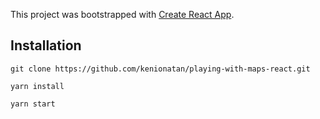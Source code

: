 This project was bootstrapped with [Create React App](https://github.com/facebook/create-react-app).

## Installation

`git clone https://github.com/kenionatan/playing-with-maps-react.git`

`yarn install`

`yarn start`